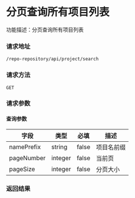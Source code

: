 # 分页查询所有项目列表
功能描述：分页查询所有项目列表

### 请求地址
```
/repo-repository/api/project/search
```

### 请求方法
`GET`
### 请求参数

#### 查询参数

| 字段 | 类型 | 必填 | 描述 |
| -------- | -------- | -------- | -------- |
| namePrefix     | string   | false       | 项目名前缀 |
| pageNumber     | integer   | false       | 当前页 |
| pageSize     | integer   | false       | 分页大小 |



### 返回结果


